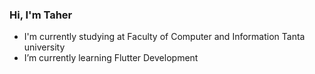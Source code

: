 
### Hi, I'm Taher
-  I'm currently studying at Faculty of Computer and Information Tanta university
-  I’m currently learning Flutter Development

